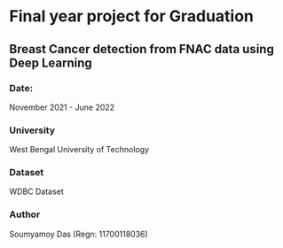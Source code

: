 # Final year project for Graduation

## Breast Cancer detection from FNAC data using Deep Learning

### Date:
November 2021 - June 2022

### University
West Bengal University of Technology

### Dataset
WDBC Dataset

### Author
Soumyamoy Das
(Regn: 11700118036)